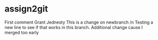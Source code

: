 # assign2git
First comment
Grant Jednesty
This  is  a change on newbranch
/n Testing a new line to see if that works in this branch.
Additional change cause I merged too early